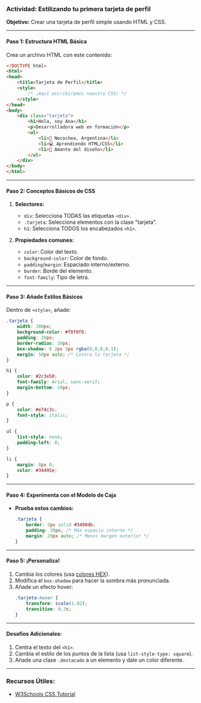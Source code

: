 
### **Actividad: Estilizando tu primera tarjeta de perfil**
**Objetivo:** Crear una tarjeta de perfil simple usando HTML y CSS.

---

#### **Paso 1: Estructura HTML Básica**
Crea un archivo HTML con este contenido:
```html
<!DOCTYPE html>
<html>
<head>
    <title>Tarjeta de Perfil</title>
    <style>
        /* ¡Aquí escribiremos nuestro CSS! */
    </style>
</head>
<body>
    <div class="tarjeta">
        <h1>Hola, soy Ana</h1>
        <p>Desarrolladora web en formación</p>
        <ul>
            <li>📍 Necochea, Argentina</li>
            <li>💻 Aprendiendo HTML/CSS</li>
            <li>🎨 Amante del diseño</li>
        </ul>
    </div>
</body>
</html>
```

---

#### **Paso 2: Conceptos Básicos de CSS**
1. **Selectores:**  
   - `div`: Selecciona TODAS las etiquetas `<div>`.
   - `.tarjeta`: Selecciona elementos con la clase "tarjeta".
   - `h1`: Selecciona TODOS los encabezados `<h1>`.

2. **Propiedades comunes:**
   - `color`: Color del texto.
   - `background-color`: Color de fondo.
   - `padding`/`margin`: Espaciado interno/externo.
   - `border`: Borde del elemento.
   - `font-family`: Tipo de letra.

---

#### **Paso 3: Añade Estilos Básicos**
Dentro de `<style>`, añade:
```css
.tarjeta {
    width: 300px;
    background-color: #f0f0f0;
    padding: 20px;
    border-radius: 10px;
    box-shadow: 0 2px 5px rgba(0,0,0,0.1);
    margin: 50px auto; /* Centra la tarjeta */
}

h1 {
    color: #2c3e50;
    font-family: Arial, sans-serif;
    margin-bottom: 10px;
}

p {
    color: #e74c3c;
    font-style: italic;
}

ul {
    list-style: none;
    padding-left: 0;
}

li {
    margin: 8px 0;
    color: #34495e;
}
```

---

#### **Paso 4: Experimenta con el Modelo de Caja**
- **Prueba estos cambios:**
  ```css
  .tarjeta {
      border: 2px solid #3498db;
      padding: 30px; /* Más espacio interno */
      margin: 20px auto; /* Menos margen exterior */
  }
  ```

---

#### **Paso 5: ¡Personaliza!**
1. Cambia los colores (usa [colores HEX](https://htmlcolorcodes.com/)).
2. Modifica el `box-shadow` para hacer la sombra más pronunciada.
3. Añade un efecto hover:
   ```css
   .tarjeta:hover {
       transform: scale(1.02);
       transition: 0.3s;
   }
   ```

---

#### **Desafíos Adicionales:**
1. Centra el texto del `<h1>`.
2. Cambia el estilo de los puntos de la lista (usa `list-style-type: square`).
3. Añade una clase `.destacado` a un elemento y dale un color diferente.

---

### **Recursos Útiles:**
- [W3Schools CSS Tutorial](https://www.w3schools.com/css/)
